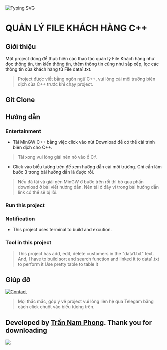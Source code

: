 <p
     <a href="https://www.facebook.com/pg.8.rzk/"><img src="https://readme-typing-svg.herokuapp.com?font=Fira+Code&pause=1000&color=8E1A&width=500&lines=THE+PROJECT+IS+CREATED+BY+TRẦN+NAM+PHONG" alt="Typing SVG" />
     </a>
 </p>

# **QUẢN LÝ FILE KHÁCH HÀNG C++**
## **Giới thiệu**
Một project dùng để thực hiện các thao tác quản lý File Khách hàng như đọc thông tin, tìm kiến thông tin, thêm thông tin cũng như sắp xếp, lọc các thông tin của khách hàng từ File data1.txt.
> Project được viết bằng ngôn ngữ C++, vui lòng cài môi trường biên dịch của C++ trước khi chạy project.
## **Git Clone**

## **Hướng dẫn**
### Entertainment

- Tải MinGW C++ bằng việc click vào nút Download để có thể cài trình biên dịch cho C++.
> Tải xong vui lòng giải nén nó vào ổ C:\
- Click vào biểu tượng trên để xem hướng dẫn cài môi trường. Chỉ cần làm bước 3 trong bài hướng dẫn là được rồi.
> Nếu đã tải và giải nén MinGW ở bước trên rồi thì bỏ qua phần download ở bài viết hướng dẫn. Nên tải ở đây vì trong bài hướng dẫn link có thể sẽ bị lỗi.
### Run this project

### Notification
- This project uses terminal to build and excution.
### Tool in this project
>  This project has add, edit, delete customers in the "data1.txt" text.
>  And, I have to build sort and search function and linked it to data1.txt to perform it
>  Use pretty table to table it
## **Giúp đỡ**
[![Contact](https://img.shields.io/badge/Contact-Twitter-blue)](https://twitter.com/z_bayern_gzkt)
> Mọi thắc mắc, góp ý về project vui lòng liên hệ qua Telegam bằng cách click chuột vào biểu tượng trên.
## **Developed by [Trần Nam Phong](https://github.com/Leon28Phongretzka). Thank you for downloading**
![](https://thaitrien.com/wp-content/uploads/2021/06/QATAR-2022-WORLCUP-LOGO.jpg)
